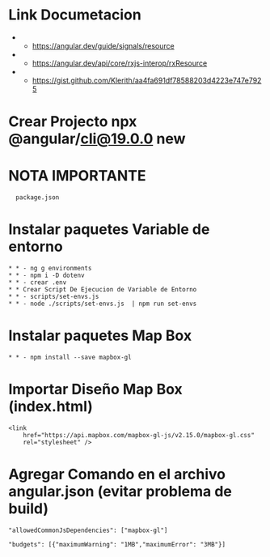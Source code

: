 # Link Documetacion

* - https://angular.dev/guide/signals/resource
* - https://angular.dev/api/core/rxjs-interop/rxResource 
* - https://gist.github.com/Klerith/aa4fa691df78588203d4223e747e7925


# Crear Projecto npx @angular/cli@19.0.0 new <nombre-project> 

# NOTA IMPORTANTE

```Para que funcione daisyui se debe usar la misma version de node de este pojecto
  package.json
```

# Instalar paquetes Variable de entorno
```
* * - ng g environments
* * - npm i -D dotenv
* * - crear .env
* * Crear Script De Ejecucion de Variable de Entorno
* * - scripts/set-envs.js
* * - node ./scripts/set-envs.js  | npm run set-envs
```
# Instalar paquetes Map Box
```
* * - npm install --save mapbox-gl
```

# Importar Diseño Map Box (index.html) 
```
<link 
    href="https://api.mapbox.com/mapbox-gl-js/v2.15.0/mapbox-gl.css" 
    rel="stylesheet" />
```

# Agregar Comando en el archivo angular.json (evitar problema de build)

```
"allowedCommonJsDependencies": ["mapbox-gl"]
```

```
"budgets": [{"maximumWarning": "1MB","maximumError": "3MB"}]
```
